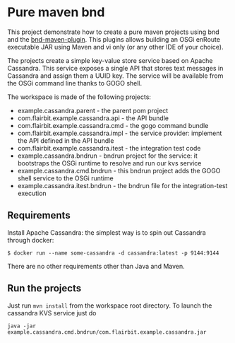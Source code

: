 # Pure maven bnd

This project demonstrate how to create a pure maven projects using bnd and the [bnd-maven-plugin](https://github.com/bndtools/bnd/tree/master/maven/bnd-maven-plugin).
This plugins allows building an OSGi enRoute executable JAR using Maven and vi only (or any other IDE of your choice).

The projects create a simple key-value store service based on Apache Cassandra. This service exposes a single API that stores text messages in Cassandra and assign them a UUID key.
The service will be available from the OSGi command line thanks to GOGO shell.

The workspace is made of the following projects:

* example.cassandra.parent - the parent pom project
* com.flairbit.example.cassandra.api - the API bundle
* com.flairbit.example.cassandra.cmd - the gogo command bundle
* com.flairbit.example.cassandra.impl - the service provider: implement the API defined in the API bundle
* com.flairbit.example.cassandra.itest - the integration test code
* example.cassandra.bndrun - bndrun project for the service: it bootstraps the OSGi runtime to resolve and run our kvs service
* example.cassandra.cmd.bndrun - this bndrun project adds the GOGO shell service to the OSGi runtime
* example.cassandra.itest.bndrun - the bndrun file for the integration-test execution

## Requirements
Install Apache Cassandra: the simplest way is to spin out Cassandra through docker:

	$ docker run --name some-cassandra -d cassandra:latest -p 9144:9144

There are no other requirements other than Java and Maven.

## Run the projects
Just run `mvn install` from the workspace root directory. To launch the cassandra KVS service just do

	java -jar example.cassandra.cmd.bndrun/com.flairbit.example.cassandra.jar